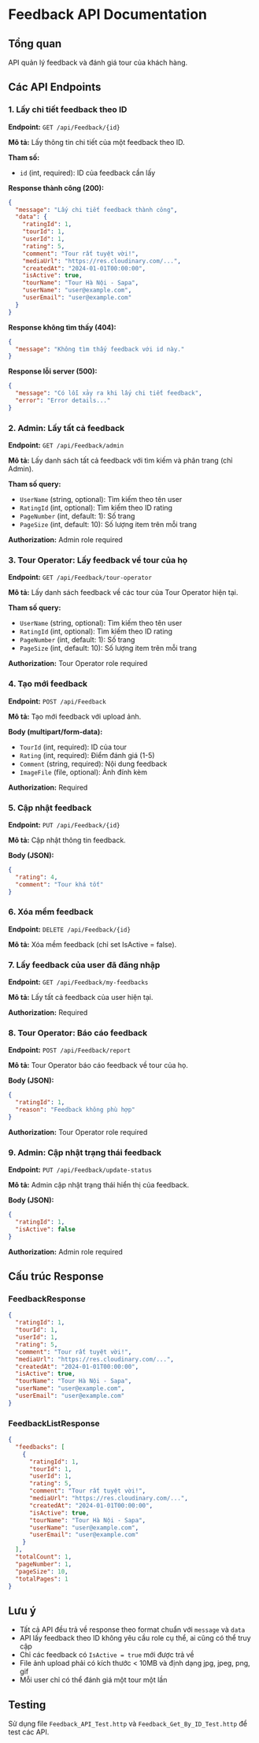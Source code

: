 # Feedback API Documentation

## Tổng quan
API quản lý feedback và đánh giá tour của khách hàng.

## Các API Endpoints

### 1. Lấy chi tiết feedback theo ID
**Endpoint:** `GET /api/Feedback/{id}`

**Mô tả:** Lấy thông tin chi tiết của một feedback theo ID.

**Tham số:**
- `id` (int, required): ID của feedback cần lấy

**Response thành công (200):**
```json
{
  "message": "Lấy chi tiết feedback thành công",
  "data": {
    "ratingId": 1,
    "tourId": 1,
    "userId": 1,
    "rating": 5,
    "comment": "Tour rất tuyệt vời!",
    "mediaUrl": "https://res.cloudinary.com/...",
    "createdAt": "2024-01-01T00:00:00",
    "isActive": true,
    "tourName": "Tour Hà Nội - Sapa",
    "userName": "user@example.com",
    "userEmail": "user@example.com"
  }
}
```

**Response không tìm thấy (404):**
```json
{
  "message": "Không tìm thấy feedback với id này."
}
```

**Response lỗi server (500):**
```json
{
  "message": "Có lỗi xảy ra khi lấy chi tiết feedback",
  "error": "Error details..."
}
```

### 2. Admin: Lấy tất cả feedback
**Endpoint:** `GET /api/Feedback/admin`

**Mô tả:** Lấy danh sách tất cả feedback với tìm kiếm và phân trang (chỉ Admin).

**Tham số query:**
- `UserName` (string, optional): Tìm kiếm theo tên user
- `RatingId` (int, optional): Tìm kiếm theo ID rating
- `PageNumber` (int, default: 1): Số trang
- `PageSize` (int, default: 10): Số lượng item trên mỗi trang

**Authorization:** Admin role required

### 3. Tour Operator: Lấy feedback về tour của họ
**Endpoint:** `GET /api/Feedback/tour-operator`

**Mô tả:** Lấy danh sách feedback về các tour của Tour Operator hiện tại.

**Tham số query:**
- `UserName` (string, optional): Tìm kiếm theo tên user
- `RatingId` (int, optional): Tìm kiếm theo ID rating
- `PageNumber` (int, default: 1): Số trang
- `PageSize` (int, default: 10): Số lượng item trên mỗi trang

**Authorization:** Tour Operator role required

### 4. Tạo mới feedback
**Endpoint:** `POST /api/Feedback`

**Mô tả:** Tạo mới feedback với upload ảnh.

**Body (multipart/form-data):**
- `TourId` (int, required): ID của tour
- `Rating` (int, required): Điểm đánh giá (1-5)
- `Comment` (string, required): Nội dung feedback
- `ImageFile` (file, optional): Ảnh đính kèm

**Authorization:** Required

### 5. Cập nhật feedback
**Endpoint:** `PUT /api/Feedback/{id}`

**Mô tả:** Cập nhật thông tin feedback.

**Body (JSON):**
```json
{
  "rating": 4,
  "comment": "Tour khá tốt"
}
```

### 6. Xóa mềm feedback
**Endpoint:** `DELETE /api/Feedback/{id}`

**Mô tả:** Xóa mềm feedback (chỉ set IsActive = false).

### 7. Lấy feedback của user đã đăng nhập
**Endpoint:** `GET /api/Feedback/my-feedbacks`

**Mô tả:** Lấy tất cả feedback của user hiện tại.

**Authorization:** Required

### 8. Tour Operator: Báo cáo feedback
**Endpoint:** `POST /api/Feedback/report`

**Mô tả:** Tour Operator báo cáo feedback về tour của họ.

**Body (JSON):**
```json
{
  "ratingId": 1,
  "reason": "Feedback không phù hợp"
}
```

**Authorization:** Tour Operator role required

### 9. Admin: Cập nhật trạng thái feedback
**Endpoint:** `PUT /api/Feedback/update-status`

**Mô tả:** Admin cập nhật trạng thái hiển thị của feedback.

**Body (JSON):**
```json
{
  "ratingId": 1,
  "isActive": false
}
```

**Authorization:** Admin role required

## Cấu trúc Response

### FeedbackResponse
```json
{
  "ratingId": 1,
  "tourId": 1,
  "userId": 1,
  "rating": 5,
  "comment": "Tour rất tuyệt vời!",
  "mediaUrl": "https://res.cloudinary.com/...",
  "createdAt": "2024-01-01T00:00:00",
  "isActive": true,
  "tourName": "Tour Hà Nội - Sapa",
  "userName": "user@example.com",
  "userEmail": "user@example.com"
}
```

### FeedbackListResponse
```json
{
  "feedbacks": [
    {
      "ratingId": 1,
      "tourId": 1,
      "userId": 1,
      "rating": 5,
      "comment": "Tour rất tuyệt vời!",
      "mediaUrl": "https://res.cloudinary.com/...",
      "createdAt": "2024-01-01T00:00:00",
      "isActive": true,
      "tourName": "Tour Hà Nội - Sapa",
      "userName": "user@example.com",
      "userEmail": "user@example.com"
    }
  ],
  "totalCount": 1,
  "pageNumber": 1,
  "pageSize": 10,
  "totalPages": 1
}
```

## Lưu ý
- Tất cả API đều trả về response theo format chuẩn với `message` và `data`
- API lấy feedback theo ID không yêu cầu role cụ thể, ai cũng có thể truy cập
- Chỉ các feedback có `IsActive = true` mới được trả về
- File ảnh upload phải có kích thước < 10MB và định dạng jpg, jpeg, png, gif
- Mỗi user chỉ có thể đánh giá một tour một lần

## Testing
Sử dụng file `Feedback_API_Test.http` và `Feedback_Get_By_ID_Test.http` để test các API. 